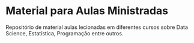 # Material para Aulas Ministradas

Repositório de material aulas lecionadas em diferentes cursos sobre Data Science, Estatística, Programação entre outros.
